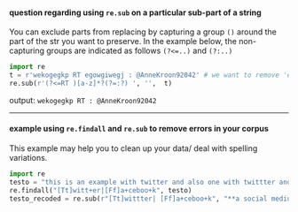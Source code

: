 
#### question regarding using `re.sub` on a particular sub-part of a string

You can exclude parts from replacing by capturing a group `()` around the part of the str you want to preserve. In the example below, the non-capturing groups are indicated as follows `(?<=..)` and `(?:..)`

```python
import re
t = r'wekogegkp RT egowgiwegj : @AnneKroon92042' # we want to remove 'egowgiwegj'
re.sub(r'(?<=RT )[a-z]*?(?=:?) ', '',  t)
```

output: `wekogegkp RT : @AnneKroon92042`

----

#### example using `re.findall` and `re.sub` to remove errors in your corpus

This example may help you to clean up your data/ deal with spelling variations.

```python
import re
testo = "this is an example with twitter and also one with twittter and one with faaaacebooook"
re.findall("[Tt]witt+er|[Ff]a+ceboo+k", testo)
testo_recoded = re.sub(r"[Tt]wittter| [Ff]a+ceboo+k", "**a social medium**", testo)
```
